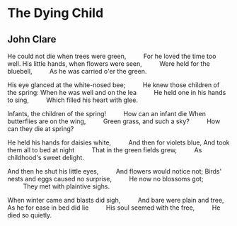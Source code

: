 # The Dying Child
## John Clare
He could not die when trees were green,
         For he loved the time too well.
His little hands, when flowers were seen,
         Were held for the bluebell,
         As he was carried o'er the green.

His eye glanced at the white-nosed bee;
         He knew those children of the spring:
When he was well and on the lea
         He held one in his hands to sing,
         Which filled his heart with glee.

Infants, the children of the spring!
         How can an infant die
When butterflies are on the wing,
         Green grass, and such a sky?
         How can they die at spring?

He held his hands for daisies white,
         And then for violets blue,
And took them all to bed at night
         That in the green fields grew,
         As childhood's sweet delight.

And then he shut his little eyes,
         And flowers would notice not;
Birds' nests and eggs caused no surprise,
         He now no blossoms got;
         They met with plaintive sighs.

When winter came and blasts did sigh,
         And bare were plain and tree,
As he for ease in bed did lie
         His soul seemed with the free,
         He died so quietly.